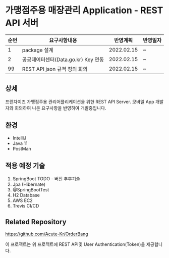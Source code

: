 # 가맹점주용 매장관리 Application - REST API 서버

|순번|요구사항내용|반영계획|반영일자|
|--|------|------|------|
|1|package 설계|2022.02.15|~|
|2|공공데이터센터(Data.go.kr) Key 연동|2022.02.15|~|
|99|REST API json 규격 정의 회의|2022.02.15|~|

## 상세

프랜차이즈 가맹점주용 관리어플리케이션을 위한 REST API Server. 모바일 App 개발자와 회의하여 나온 요구사항을 반영하여 개발중입니다.

## 환경

- IntelliJ
- Java 11
- PostMan

## 적용 예정 기술

1. SpringBoot TODO - 버전 추후기술
2. Jpa (Hibernate)
3. @SpringBootTest
4. H2 Database
5. AWS EC2
6. Trevis CI/CD

## Related Repository

https://github.com/Acute-Kr/OrderBang

이 프로젝트는 위 프로젝트에 REST API및 User Authentication(Token)을 제공합니다.
